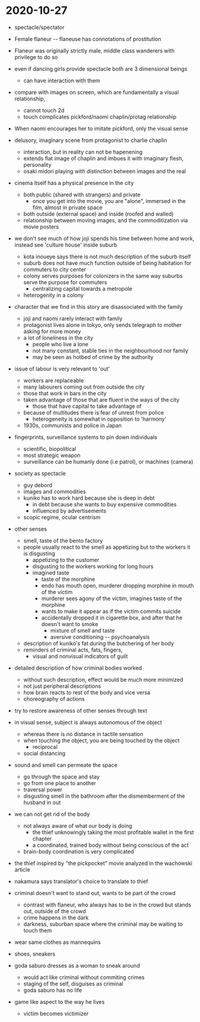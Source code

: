 # 2020-10-27

* spectacle/spectator

* Female flaneur -- flaneuse has connotations of prostitution
* Flaneur was originally strictly male, middle class wanderers with privilege to do so
* even if dancing girls provide spectacle both are 3 dimensional beings
  * can have interaction with them
* compare with images on screen, which are fundamentally a visual relationship,
  * cannot touch 2d
  * touch complicates pickford/naomi chaplin/protag relationship
* When naomi encourages her to imitate pickford, only the visual sense
* delusory, imaginary scene from protagonist to charlie chaplin
  * interaction, but in reality can not be hapenening
  * extends flat image of chaplin and imbues it with imaginary flesh, personality
  * osaki midori playing with distinction between images and the real
* cinema itself has a physical presence in the city
  * both public (shared with strangers) and private
    * once you get into the movie, you are "alone", immersed in the film, almost in private space
  * both outside (external space) and inside (roofed and walled)
  * relationship between moving images, and the commoditization via movie posters
* we don't see much of how joji spends his time between home and work, instead see 'culture house' inside suburb
  * kota inoueye says there is not much description of the suburb itself
  * suburb does not have much function outside of being habitation for commuters to city center
  * colony serves purposes for colonizers in the same way suburbs serve the purpose for commuters
    * centralizing capital towards a metropole
  * heterogenity in a colony
* character that we find in this story are disassociated with the family
  * joji and naomi rarely interact with family
  * protagonist lives alone in tokyo, only sends telegraph to mother asking for more money
  * a lot of loneliness in the city
    * people who live a lone
    * not many constant, stable ties in the neighbourhood nor family
    * may be seen as hotbed of crime by the authority
* issue of labour is very relevant to 'out'
  * workers are replaceable
  * many labourers coming out from outside the city
  * those that work in bars in the city
  * taken advantage of those that are fluent in the ways of the city
    * those that have capital to take advantage of
  * because of multitudes there is fear of unrest from police
    * heterogeneity is somewhat in opposition to 'harmony'
  * 1930s, communists and police in Japan
* fingerprints, surveillance systems to pin down individuals
  * scientific, biopolitical
  * most strategic weapon
  * surveillance can be humanly done (i.e patrol), or machines (camera)
* society as spectacle
  * guy debord
  * images and commodities
  * kuniko has to work hard because she is deep in debt
    * in debt because she wants to buy expensive commodities
    * influenced by advertisements
  * scopic regime, ocular centrism
* other senses
  * smell, taste of the bento factory
  * people usually react to the smell as appetizing but to the workers it is disgusting
    * appetizing to the customer
    * disgusting to the workers working for long hours
    * imagined taste
      * taste of the morphine
      * endo has mouth open, murderer dropping morphine in mouth of the victim
      * murderer sees agony of the victim, imagines taste of the morphine
      * wants to make it appear as if the victim commits suicide
      * accidentally dropped it in cigarette box, and after that he doesn't want to smoke
        * mixture of smell and taste
        * aversive conditioning -- psychoanalysis
  * description of kuniko's fat during the butchering of her body
  * reminders of criminal acts, fats, fingers,
    * visual and nonvisual indicators of guilt
* detailed description of how criminal bodies worked
  * without such description, effect would be much more minimized
  * not just peripheral descriptions
  * how brain reacts to rest of the body and vice versa
  * choreography of actions
* try to restore awareness of other senses through text
* in visual sense, subject is always autonomous of the object
  * whereas there is no distance in tactile sensation
  * when touching the object, you are being touched by the object
    * reciprocal
  * social distancing
* sound and smell can permeate the space
  * go through the space and stay
  * go from one place to another
  * traversal power
  * disgusting smell in the bathroom after the dismemberment of the husband in out
* we can not get rid of the body
  * not always aware of what our body is doing
    * the thief unknowingly taking the most profitable wallet in the first chapter
    * a coordinated, trained body without being conscious of the act
  * brain-body coordination is very complicated
* the thief inspired by "the pickpocket" movie analyzed in the wachowski article
* nakamura says translator's choice to translate to thief
* criminal doesn't want to stand out, wants to be part of the crowd
  * contrast with flaneur, who always has to be in the crowd but stands out, outside of the crowd
  * crime happens in the dark
  * darkness, suburban space where the criminal may be waiting to touch them
* wear same clothes as mannequins
* shoes, sneakers
* goda saburo dresses as a woman to sneak around
  * would act like criminal without commiting crimes
  * staging of the self, disguises as criminal
  * goda saburo has no life
* game like aspect to the way he lives
  * victim becomes victimizer
